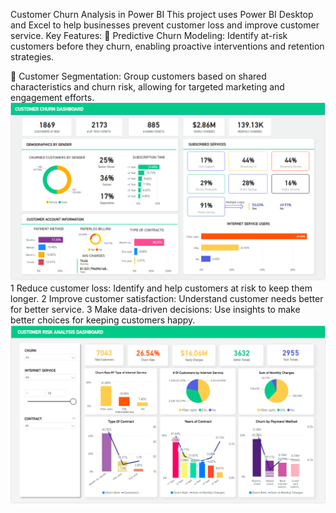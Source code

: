 Customer Churn Analysis in Power BI
This project uses Power BI Desktop and Excel to help businesses prevent customer loss and improve customer service.
Key Features:
📌 Predictive Churn Modeling: Identify at-risk customers before they churn, enabling proactive interventions and retention strategies.

📌 Customer Segmentation: Group customers based on shared characteristics and churn risk, allowing for targeted marketing and engagement efforts.
![Customer Churn Dashboard](https://raw.githubusercontent.com/7777Nitin/power-bi-4/main/Customer%20Churn%20Dashboard.png)
1 Reduce customer loss: Identify and help customers at risk to keep them longer.
2 Improve customer satisfaction: Understand customer needs better for better service.
3 Make data-driven decisions: Use insights to make better choices for keeping customers happy.
![Customer Risk Analysis](https://raw.githubusercontent.com/7777Nitin/power-bi-4/main/Customer%20Risk%20Analysis.png)


